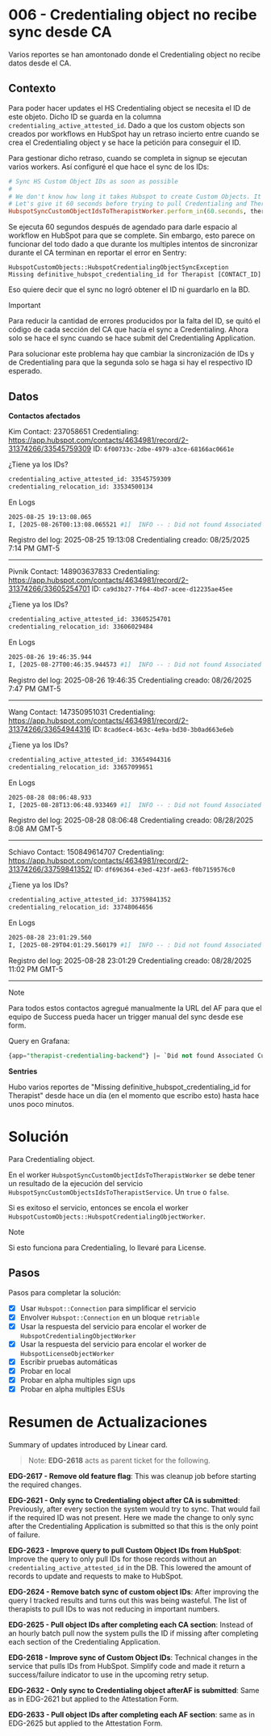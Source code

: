 # 006 - Credentialing object no recibe sync desde CA

Varios reportes se han amontonado donde el Credentialing object no recibe datos desde el CA.

## Contexto

Para poder hacer updates el HS Credentialing object se necesita el ID de este objeto. Dicho ID se guarda en la columna `credentialing_active_attested_id`. Dado a que los custom objects son creados por workflows en HubSpot hay un retraso incierto entre cuando se crea el Credentialing object y se hace la petición para conseguir el ID.

Para gestionar dicho retraso, cuando se completa in signup se ejecutan varios workers. Así configuré el que hace el sync de los IDs:
```ruby
# Sync HS Custom Object IDs as soon as possible
#
# We don't know how long it takes Hubspot to create Custom Objects. It's usually fast.
# Let's give it 60 seconds before trying to pull Credentialing and Therapist Address IDs.
HubspotSyncCustomObjectIdsToTherapistWorker.perform_in(60.seconds, therapist.id)
```

Se ejecuta 60 segundos después de agendado para darle espacio al workflow en HubSpot para que se complete. Sin embargo, esto parece on funcionar del todo dado a que durante los multiples intentos de sincronizar durante el CA terminan en reportar el error en Sentry:
```
HubspotCustomObjects::HubspotCredentialingObjectSyncException
Missing definitive_hubspot_credentialing_id for Therapist [CONTACT_ID]
```

Eso quiere decir que el sync no logró obtener el ID ni guardarlo en la BD.

> [!Important]
> Para reducir la cantidad de errores producidos por la falta del ID, se quitó el código de cada sección del CA que hacía el sync a Credentialing. Ahora solo se hace el sync cuando se hace submit del Credentialing Application.

Para solucionar este problema hay que cambiar la sincronización de IDs y de Credentialing para que la segunda solo se haga si hay el respectivo ID esperado.

## Datos

**Contactos afectados**

Kim
Contact: 237058651
Credentialing: https://app.hubspot.com/contacts/4634981/record/2-31374266/33545759309
ID: `6f00733c-2dbe-4979-a3ce-68166ac0661e`

¿Tiene ya los IDs?
```bash
credentialing_active_attested_id: 33545759309
credentialing_relocation_id: 33534500134
```

En Logs
```bash
2025-08-25 19:13:08.065	
I, [2025-08-26T00:13:08.065521 #1]  INFO -- : Did not found Associated Custom Objects for Hubspot ID: 237058651
```

Registro del log: 2025-08-25 19:13:08
Credentialing creado: 08/25/2025 7:14 PM GMT-5

---

Pivnik
Contact: 148903637833
Credentialing: https://app.hubspot.com/contacts/4634981/record/2-31374266/33605254701
ID: `ca9d3b27-7f64-4bd7-acee-d12235ae45ee`

¿Tiene ya los IDs?
```bash
credentialing_active_attested_id: 33605254701
credentialing_relocation_id: 33606029484
```

En Logs
```bash
2025-08-26 19:46:35.944	
I, [2025-08-27T00:46:35.944573 #1]  INFO -- : Did not found Associated Custom Objects for Hubspot ID: 148903637833
```

Registro del log: 2025-08-26 19:46:35
Credentialing creado: 08/26/2025 7:47 PM GMT-5

---

Wang
Contact: 147350951031
Credentialing: https://app.hubspot.com/contacts/4634981/record/2-31374266/33654944316
ID: `8cad6ec4-b63c-4e9a-bd30-3b0ad663e6eb`

¿Tiene ya los IDs?
```bash
credentialing_active_attested_id: 33654944316
credentialing_relocation_id: 33657099651
```

En Logs
```bash
2025-08-28 08:06:48.933	
I, [2025-08-28T13:06:48.933469 #1]  INFO -- : Did not found Associated Custom Objects for Hubspot ID: 147350951031
```

Registro del log: 2025-08-28 08:06:48
Credentialing creado: 08/28/2025 8:08 AM GMT-5

---

Schiavo
Contact: 150849614707
Credentialing: https://app.hubspot.com/contacts/4634981/record/2-31374266/33759841352/
ID: `df696364-e3ed-423f-ae63-f0b7159576c0`

¿Tiene ya los IDs?
```bash
credentialing_active_attested_id: 33759841352
credentialing_relocation_id: 33748064656
```

En Logs
```bash
2025-08-28 23:01:29.560	
I, [2025-08-29T04:01:29.560179 #1]  INFO -- : Did not found Associated Custom Objects for Hubspot ID: 150849614707
```

Registro del log: 2025-08-28 23:01:29
Credentialing creado: 08/28/2025 11:02 PM GMT-5

---

> [!Note]
> Para todos estos contactos agregué manualmente la URL del AF para que el equipo de Success pueda hacer un trigger manual del sync desde ese form.

Query en Grafana:
```sql
{app="therapist-credentialing-backend"} |= `Did not found Associated Custom Objects for Hubspot ID: 150849614707`
```

**Sentries**

Hubo varios reportes de "Missing definitive_hubspot_credentialing_id for Therapist" desde hace un día (en el momento que escribo esto) hasta hace unos poco minutos.

# Solución

Para Credentialing object.

En el worker `HubspotSyncCustomObjectIdsToTherapistWorker` se debe tener un resultado de la ejecución del servicio `HubspotSyncCustomObjectsIdsToTherapistService`. Un `true` o `false`.

Si es exitoso el servicio, entonces se encola el worker `HubspotCustomObjects::HubspotCredentialingObjectWorker`.

> [!Note]
> Si esto funciona para Credentialing, lo llevaré para License.

## Pasos

Pasos para completar la solución:

- [x] Usar `Hubspot::Connection` para simplificar el servicio
- [x] Envolver `Hubspot::Connection` en un bloque `retriable`
- [x] Usar la respuesta del servicio para encolar el worker de `HubspotCredentialingObjectWorker`
- [x] Usar la respuesta del servicio para encolar el worker de `HubspotLicenseObjectWorker`
- [x] Escribir pruebas automáticas
- [x] Probar en local
- [x] Probar en alpha multiples sign ups
- [x] Probar en alpha multiples ESUs

# Resumen de Actualizaciones

Summary of updates introduced by Linear card.

> Note: **EDG-2618** acts as parent ticket for the following.

**EDG-2617 - Remove old feature flag**: This was cleanup job before starting the required changes.

**EDG-2621 - Only sync to Credentialing object after CA is submitted**: Previously, after every section the system would try to sync. That would fail if the required ID was not present. Here we made the change to only sync after the Credentialing Application is submitted so that this is the only point of failure.

**EDG-2623 - Improve query to pull Custom Object IDs from HubSpot**: Improve the query to only pull IDs for those records without an `credentialing_active_attested_id` in the DB. This lowered the amount of records to update and requests to make to HubSpot.

**EDG-2624 - Remove batch sync of custom object IDs**: After improving the query I tracked results and turns out this was being wasteful. The list of therapists to pull IDs to was not reducing in important numbers.

**EDG-2625 - Pull object IDs after completing each CA section**: Instead of an hourly batch pull now the system pulls the ID if missing after completing each section of the Credentialing Application.

**EDG-2618 - Improve sync of Custom Object IDs**: Technical changes in the service that pulls IDs from HubSpot. Simplify code and made it return a success/failure indicator to use in the upcoming retry setup.

**EDG-2632 - Only sync to Credentialing object afterAF is submitted**: Same as in EDG-2621 but applied to the Attestation Form.

**EDG-2633 - Pull object IDs after completing each AF section**: same as in EDG-2625 but applied to the Attestation Form.
